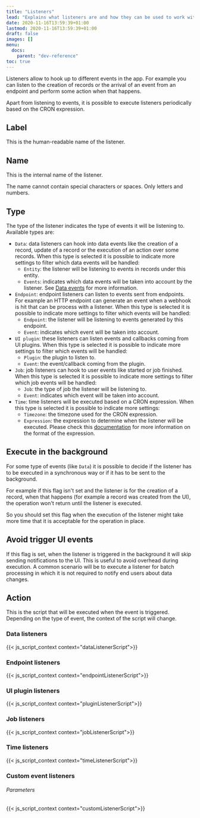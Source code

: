```yaml
---
title: "Listeners"
lead: "Explains what listeners are and how they can be used to work with events of the app."
date: 2020-11-16T13:59:39+01:00
lastmod: 2020-11-16T13:59:39+01:00
draft: false
images: []
menu:
  docs:
    parent: "dev-reference"
toc: true
---
```


Listeners allow to hook up to different events in the app. For example you can listen to the creation
of records or the arrival of an event from an endpoint and perform some action when that happens.

Apart from listening to events, it is possible to execute listeners periodically based on the CRON
expression.

## Label

This is the human-readable name of the listener.

## Name

This is the internal name of the listener.

The name cannot contain special characters or spaces. Only letters and numbers.

## Type

The type of the listener indicates the type of events it will be listening to. Available types are:

- `Data`: data listeners can hook into data events like the creation of a record, update of a record or
  the execution of an action over some records.
  When this type is selected it is possible to indicate more settings to filter which data events will 
  be handled:
  - `Entity`: the listener will be listening to events in records under this entity.
  - `Events`: indicates which data events will be taken into account by the listener. See
    [Data events]({{site.baseurl}}/app-development-metadata-management-metadata-common-tools-data-events.html) for more information.
- `Endpoint`: endpoint listeners can listen to events sent from endpoints. For example an HTTP endpoint
  can generate an event when a webhook is hit that can be process with a listener.
  When this type is selected it is possible to indicate more settings to filter which events will be
  handled:
  - `Endpoint`: the listener will be listening to events generated by this endpoint.
  - `Event`: indicates which event will be taken into account.
- `UI plugin`: these listeners can listen events and callbacks coming from UI plugins.
  When this type is selected it is possible to indicate more settings to filter which events will be
  handled:
  - `Plugin`: the plugin to listen to.
  - `Event`: the event/callback coming from the plugin.
- `Job`: job listeners can hook to user events like started or job finished.
  When this type is selected it is possible to indicate more settings to filter which job events
  will be handled:
  - `Job`: the type of job the listener will be listening to.
  - `Event`: indicates which event will be taken into account.
- `Time`: time listeners will be executed based on a CRON expression.
  When this type is selected it is possible to indicate more settings:
  - `Timezone`: the timezone used for the CRON expression.
  - `Expression`: the expression to determine when the listener will be executed. Please check this
    [documentation](http://www.quartz-scheduler.org/documentation/quartz-2.3.0/tutorials/tutorial-lesson-06.html)
    for more information on the format of the expression.

## Execute in the background

For some type of events (like `Data`) it is possible to decide if the listener has to be
executed in a synchronous way or if it has to be sent to the background.

For example if this flag isn't set and the listener is for the creation of a record, when that happens
(for example a record was created from the UI), the operation won't return until the listener is
executed.

So you should set this flag when the execution of the listener might take more time that it is acceptable
for the operation in place.

## Avoid trigger UI events
If this flag is set, when the listener is triggered in the background it will skip sending notifications 
to the UI. This is useful to avoid overhead during execution. A common scenario will be to execute a listener
for batch processing in which it is not required to notify end users about data changes.

## Action

This is the script that will be executed when the event is triggered. Depending on the type of event, the
context of the script will change.

### Data listeners

{{< js_script_context context="dataListenerScript">}}


### Endpoint listeners

{{< js_script_context context="endpointListenerScript">}}

### UI plugin listeners

{{< js_script_context context="pluginListenerScript">}}

### Job listeners

{{< js_script_context context="jobListenerScript">}}

### Time listeners


{{< js_script_context context="timeListenerScript">}}

### Custom event listeners


###### Parameters 

{{< js_script_context context="customListenerScript">}}
